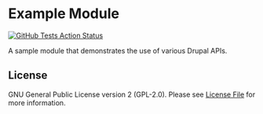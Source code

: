 # Example Module

[![GitHub Tests Action Status](https://github.com/hksagentur/drupal-module-example/actions/workflows/test.yml/badge.svg)](https://github.com/hksagentur/drupal-module-example/actions?query=workflow%3Atest+branch%3Amain)

A sample module that demonstrates the use of various Drupal APIs.

## License

GNU General Public License version 2 (GPL-2.0). Please see [License File](LICENSE.txt) for more information.
